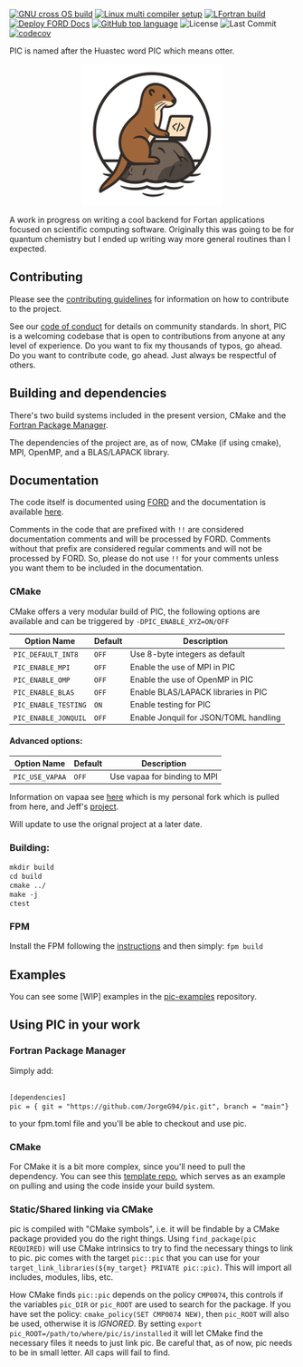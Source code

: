 [![GNU cross OS build](https://github.com/JorgeG94/pic/actions/workflows/local_conda_env.yml/badge.svg)](https://github.com/JorgeG94/pic/actions/workflows/local_conda_env.yml)
[![Linux multi compiler setup](https://github.com/JorgeG94/pic/actions/workflows/multi-compiler-ci.yml/badge.svg)](https://github.com/JorgeG94/pic/actions/workflows/multi-compiler-ci.yml)
[![LFortran build](https://github.com/JorgeG94/pic/actions/workflows/lfortran-ci.yml/badge.svg)](https://github.com/JorgeG94/pic/actions/workflows/lfortran-ci.yml)
[![Deploy FORD Docs](https://github.com/JorgeG94/pic/actions/workflows/deploy-docs.yml/badge.svg)](https://github.com/JorgeG94/pic/actions/workflows/deploy-docs.yml)
[![GitHub top language](https://img.shields.io/github/languages/top/JorgeG94/pic)](https://github.com/JorgeG94/pic)
![License](https://img.shields.io/github/license/JorgeG94/pic)
![Last Commit](https://img.shields.io/github/last-commit/JorgeG94/pic)
[![codecov](https://codecov.io/github/JorgeG94/pic/graph/badge.svg?token=6A6PGOZ7GW)](https://codecov.io/github/JorgeG94/pic)

PIC is named after the Huastec word PIC which means otter.

<p align="center">
  <img src="images/pic_logo.png" alt="Otter coding logo" title="Project logo" width="250">
</p>

A work in progress on writing a cool backend for Fortan applications focused on scientific computing software. Originally this was going
to be for quantum chemistry but I ended up writing way more general routines than I expected.

## Contributing

Please see the [contributing guidelines](https://jorgeg94.github.io/pic/page/contributing.html) for information on how to contribute to the project.

See our [code of conduct](CODE_OF_CONDUCT.md) for details on community standards. In short, PIC is a welcoming codebase that is open to contributions
from anyone at any level of experience. Do you want to fix my thousands of typos, go ahead. Do you want to contribute code, go ahead. Just always
be respectful of others.

## Building and dependencies

There's two build systems included in the present version, CMake and the [Fortran Package Manager](https://fpm.fortran-lang.org/index.html).

The dependencies of the project are, as of now, CMake (if using cmake), MPI, OpenMP, and a BLAS/LAPACK library.

## Documentation

The code itself is documented using [FORD](https://forddocs.readthedocs.io/en/stable/) and the documentation is available [here](https://jorgeg94.github.io/pic/).

Comments in the code that are prefixed with `!!` are considered documentation comments and will be processed by FORD. Comments without that prefix are considered regular comments and will not be processed by FORD. So, please do not use `!!` for your comments unless you want them to be included in the documentation.

### CMake

CMake offers a very modular build of PIC, the following options are available and can be triggered by `-DPIC_ENABLE_XYZ=ON/OFF`

| Option Name            | Default | Description                                |
|------------------------|---------|--------------------------------------------|
| `PIC_DEFAULT_INT8`     | `OFF`   | Use 8-byte integers as default             |
| `PIC_ENABLE_MPI`       | `OFF`   | Enable the use of MPI in PIC               |
| `PIC_ENABLE_OMP`       | `OFF`   | Enable the use of OpenMP in PIC            |
| `PIC_ENABLE_BLAS`      | `OFF`   | Enable BLAS/LAPACK libraries in PIC        |
| `PIC_ENABLE_TESTING`   | `ON`    | Enable testing for PIC                     |
| `PIC_ENABLE_JONQUIL`   | `OFF`   | Enable Jonquil for JSON/TOML handling      |

#### Advanced options:

| Option Name            | Default | Description                                |
|------------------------|---------|--------------------------------------------|
| `PIC_USE_VAPAA`        | `OFF`   | Use vapaa for binding to MPI               |

Information on vapaa see [here](https://github.com/JorgeG94/vapaa/tree/main) which is my
personal fork which is pulled from here, and Jeff's [project](https://github.com/jeffhammond/vapaa).

Will update to use the orignal project at a later date.


### Building:

```
mkdir build
cd build
cmake ../
make -j
ctest
```

### FPM

Install the FPM following the [instructions](https://fpm.fortran-lang.org/install/index.html#install) and then simply: `fpm build`


## Examples

You can see some [WIP] examples in the [pic-examples](https://github.com/JorgeG94/pic_examples) repository.

## Using PIC in your work

### Fortran Package Manager

Simply add:
```

[dependencies]
pic = { git = "https://github.com/JorgeG94/pic.git", branch = "main"}
```

to your fpm.toml file and you'll be able to checkout and use pic.

### CMake

For CMake it is a bit more complex, since you'll need to pull the dependency. You can see this [template repo](https://github.com/JorgeG94/pic-app-sample), which
serves as an example on pulling and using the code inside your build system.

### Static/Shared linking via CMake

pic is compiled with "CMake symbols", i.e. it will be findable by a CMake package provided you do the right things. Using
`find_package(pic REQUIRED)` will use CMake intrinsics to try to find the necessary things to link to pic. pic comes with the
target `pic::pic` that you can use for your `target_link_libraries(${my_target} PRIVATE pic::pic)`. This will import
all includes, modules, libs, etc.

How CMake finds `pic::pic` depends on the policy `CMP0074`, this controls if the variables `pic_DIR` or `pic_ROOT` are used
to search for the package. If you have set the policy: `cmake_policy(SET CMP0074 NEW)`, then `pic_ROOT` will also be used,
otherwise it is *IGNORED*. By setting `export pic_ROOT=/path/to/where/pic/is/installed` it will let CMake find the
necessary files it needs to just link pic. Be careful that, as of now, pic needs to be in small letter. All caps will fail to
find.
